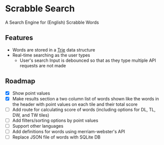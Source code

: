 # Scrabble Search

A Search Engine for (English) Scrabble Words

## Features

- Words are stored in a [Trie](https://en.wikipedia.org/wiki/Trie) data structure
- Real-time searching as the user types
    - User's search Input is debounced so that as they type multiple API requests are not made

## Roadmap

- [x] Show point values
- [x] Make results section a two column list of words shown like the words in the header with point values on each tile and their total score
- [ ] Add route for calculating score of words (including options for DL, TL, DW, and TW tiles)
- [ ] Add filters/sorting options by point values
- [ ] Support other languages
- [ ] Add definitions for words using merriam-webster's API
- [ ] Replace JSON file of words with SQLite DB
